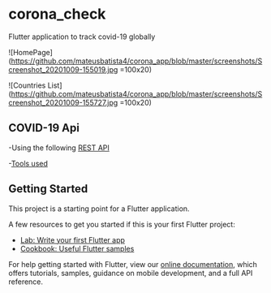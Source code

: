 # corona_check

Flutter application to track covid-19 globally

![HomePage](https://github.com/mateusbatista4/corona_app/blob/master/screenshots/Screenshot_20201009-155019.jpg =100x20)

![Countries List](https://github.com/mateusbatista4/corona_app/blob/master/screenshots/Screenshot_20201009-155727.jpg =100x20)

## COVID-19 Api

-Using the following [REST API](https://corona.lmao.ninja/)

-[Tools used](https://github.com/mateusbatista4/design-tools/)

## Getting Started

This project is a starting point for a Flutter application.

A few resources to get you started if this is your first Flutter project:

- [Lab: Write your first Flutter app](https://flutter.dev/docs/get-started/codelab)
- [Cookbook: Useful Flutter samples](https://flutter.dev/docs/cookbook)

For help getting started with Flutter, view our
[online documentation](https://flutter.dev/docs), which offers tutorials,
samples, guidance on mobile development, and a full API reference.
